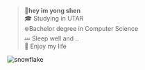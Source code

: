 > :penguin:**hey im yong shen**\
> :mortar_board: Studying in UTAR\
> :snowflake:Bachelor degree in Computer Science\
> :zzz: Sleep well and ..\
> :whale: Enjoy my life

![snowflake](https://www.lifeinthefingerlakes.com/wp-content/uploads/2017/03/snow-crystals.jpg)
